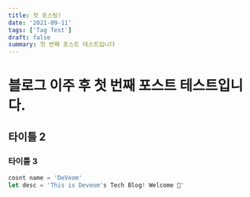 ```yaml
---
title: 첫 포스팅!
date: '2021-09-11'
tags: ['Tag Test']
draft: false
summary: 첫 번째 포스트 테스트입니다
---
```


# 블로그 이주 후 첫 번째 포스트 테스트입니다.

## 타이틀 2

### 타이틀 3

```javascript
cosnt name = 'DeVeom'
let desc = 'This is Deveom's Tech Blog! Welcome 🙂'
```
